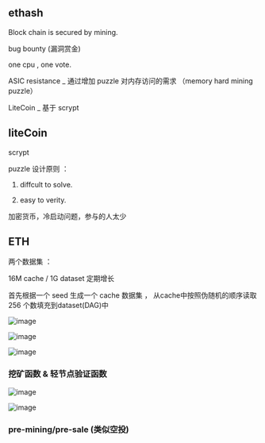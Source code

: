 ## ethash

Block chain is secured by mining.

bug bounty (漏洞赏金)

one cpu , one vote.

ASIC resistance _ 通过增加 puzzle 对内存访问的需求 （memory hard mining puzzle）

LiteCoin _ 基于 scrypt

## liteCoin 

scrypt

puzzle 设计原则 ：

1. diffcult to solve.

2. easy to verity.

加密货币，冷启动问题，参与的人太少 

## ETH 

两个数据集 ：

16M cache / 1G dataset 定期增长

首先根据一个 seed 生成一个 cache 数据集 ， 从cache中按照伪随机的顺序读取 256 个数填充到dataset(DAG)中

![image](https://github.com/user-attachments/assets/40b145ae-7a2d-4e02-b086-ae95f9e2fb87)

![image](https://github.com/user-attachments/assets/68ba53c1-d051-4ee4-98ad-c2d1416bc2ed)

![image](https://github.com/user-attachments/assets/3dba7dd2-89c4-4ff1-bd33-9b8b5d7efb3a)

### 挖矿函数 & 轻节点验证函数

![image](https://github.com/user-attachments/assets/d53e735c-f1a8-4b32-b017-11b971df4d8a)

![image](https://github.com/user-attachments/assets/bbd5ce51-5529-4785-adbd-401f2b01c256)

### pre-mining/pre-sale (类似空投)



